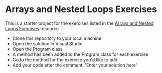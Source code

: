 # Arrays and Nested Loops Exercises

This is a starter project for the exercises listed in the [Arrays and Nested Loops Exercises](https://wecancodeit-materials.netlify.app/exercises/intro/arrays-and-loops/) resource

- Clone this repository to your local machine
- Open the solution in Visual Studio
- Open the Program class
- A method has been added to the Program class for each exercise
- Go to the method for the exercise you'd like to add
- Add your code after the comment, 'Enter your solution here'
